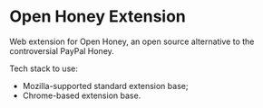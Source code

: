 # Open Honey Extension
Web extension for Open Honey, an open source alternative to the controversial PayPal Honey.

Tech stack to use:
- Mozilla-supported standard extension base;
- Chrome-based extension base.
